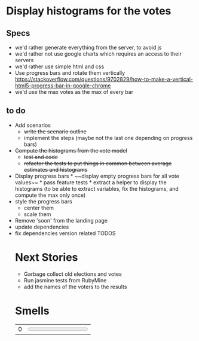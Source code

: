 # Display histograms for the votes

## Specs

* we'd rather generate everything from the server, to avoid js
* we'd rather not use google charts which requires an access to their servers
* we'd rather use simple html and css
* Use progress bars and rotate them vertically https://stackoverflow.com/questions/9702829/how-to-make-a-vertical-html5-progress-bar-in-google-chrome
* we'd use the max votes as the max of every bar

## to do
* Add scenarios
    * ~~write the scenario outline~~
    * implement the steps (maybe not the last one depending on progress bars)
* ~~Compute the histograms from the vote model~~
    * ~~test and code~~
    * ~~refactor the tests to put things in common between average estimates and histograms~~
* Display progress bars
  <table><tr><td><span>0</span></td><td><progress value="0" max="2"></progress></td></tr>
      * ~~display empty progress bars for all vote values~~
      * pass feature tests
      * extract a helper to display the histograms (to be able to extract variables, fix the histograms, and compute the max only once)
* style the progress bars
    * center them
    * scale them
* Remove 'soon' from the landing page
* update dependencies
* fix dependencies version related TODOS

# Next Stories

* Garbage collect old elections and votes
* Run jasmine tests from RubyMine
* add the names of the voters to the results

# Smells
